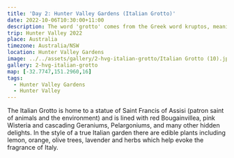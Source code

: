 ```yaml
---
title: 'Day 2: Hunter Valley Gardens (Italian Grotto)'
date: 2022-10-06T10:30:00+11:00
description: The word 'grotto' comes from the Greek word kruptos, meaning hidden.
trip: Hunter Valley 2022
place: Australia
timezone: Australia/NSW
location: Hunter Valley Gardens
image: ../../assets/gallery/2-hvg-italian-grotto/Italian Grotto (10).jpeg
gallery: 2-hvg-italian-grotto
map: [-32.7747,151.2960,16]
tags:
  - Hunter Valley Gardens
  - Hunter Valley
---
```

The Italian Grotto is home to a statue of Saint Francis of Assisi (patron saint of animals and the environment) and is lined with red Bougainvillea, pink Wisteria and cascading Geraniums, Pelargoniums, and many other hidden delights. In the style of a true Italian garden there are edible plants including lemon, orange, olive trees, lavender and herbs which help evoke the fragrance of Italy.
